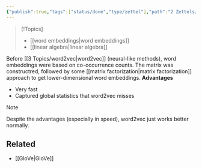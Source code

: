 ```yaml
---
{"publish":true,"tags":["status/done","type/zettel"],"path":"2 Zettels/old school word-embeddings.md","permalink":"/2-zettels/old-school-word-embeddings/","PassFrontmatter":true}
---
```




> [!Topics]
> - [[word embeddings\|word embeddings]]
> - [[linear algebra\|linear algebra]]

Before [[3 Topics/word2vec\|word2vec]] (neural-like methods), word embeddings were based on co-occurrence counts. The matrix was constructred, followed by some [[matrix factorization\|matrix factorization]] approach to get lower-dimensional word embeddings.
**Advantages**
- Very fast
- Captured global statistics that word2vec misses

> [!note]
> Despite the advantages (especially in speed), word2vec just works better normally.

## Related
- [[GloVe\|GloVe]]
